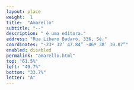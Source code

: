 ```yaml
---
layout: place
weight:  1
title:  "Amarello"
subtitle: "--"
description: " é uma editora."
address: "Rua Libero Badaró, 336, Sé."
coordinates: "-23º 32’ 47.84” -46º 38’ 10.87”"
enabled: disabled
permalink: "amarello.html"
top: "61.5%"
left: "49.7%"
bottom: "33.7%"
letter: "A"
---
```

